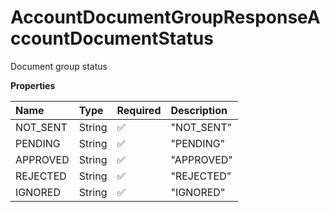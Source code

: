 # AccountDocumentGroupResponseAccountDocumentStatus

Document group status

**Properties**

| Name     | Type   | Required | Description |
| :------- | :----- | :------- | :---------- |
| NOT_SENT | String | ✅       | "NOT_SENT"  |
| PENDING  | String | ✅       | "PENDING"   |
| APPROVED | String | ✅       | "APPROVED"  |
| REJECTED | String | ✅       | "REJECTED"  |
| IGNORED  | String | ✅       | "IGNORED"   |

<!-- This file was generated by liblab | https://liblab.com/ -->
